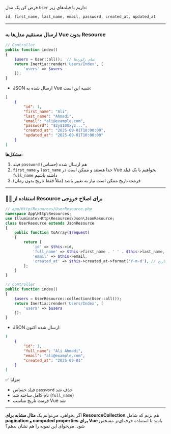 فرض کن یک مدل `User` داریم با فیلدهای زیر:
```php
id, first_name, last_name, email, password, created_at, updated_at
```
---
### ارسال مستقیم مدل‌ها به Vue بدون Resource
```php
// Controller
public function index()
{
    $users = User::all();  // تمام رکوردها
    return Inertia::render('Users/Index', [
        'users' => $users
    ]);
}
```
- JSON ارسال شده به Vue شبیه این است:
```json
[
    {
        "id": 1,
        "first_name": "Ali",
        "last_name": "Ahmadi",
        "email": "ali@example.com",
        "password": "$2y$10$xyz...",
        "created_at": "2025-09-01T10:00:00",
        "updated_at": "2025-09-01T10:00:00"
    }
]
```
**مشکل‌ها:**
1. فیلد `password` هم ارسال شده (حساس)
2. `first_name` و `last_name` جدا هستند و ممکن است در Vue بخواهیم با یک فیلد `full_name` داشته باشیم
3. فرمت تاریخ ممکن است نیاز به تغییر باشد (مثلاً فقط تاریخ بدون زمان)
---
### ۲️⃣ استفاده از Resource برای اصلاح خروجی
```php
// app/Http/Resources/UserResource.php
namespace App\Http\Resources;
use Illuminate\Http\Resources\Json\JsonResource;
class UserResource extends JsonResource
{
    public function toArray($request)
    {
        return [
            'id' => $this->id,
            'full_name' => $this->first_name . ' ' . $this->last_name,
            'email' => $this->email,
            'created_at' => $this->created_at->format('Y-m-d'), // فقط تاریخ
        ];
    }
}
```
```php
// Controller
public function index()
{
    $users = UserResource::collection(User::all());
    return Inertia::render('Users/Index', [
        'users' => $users
    ]);
}
```
- JSON ارسال شده اکنون:
```json
[
    {
        "id": 1,
        "full_name": "Ali Ahmadi",
        "email": "ali@example.com",
        "created_at": "2025-09-01"
    }
]
```
✅ مزایا:
- فیلد حساس `password` حذف شد
- نام کامل ساخته شد (`full_name`)
- فرمت تاریخ مناسب Vue شد
---
اگر بخواهی، می‌توانم یک **مثال مشابه برای ResourceCollection** هم بزنم که شامل **pagination و computed properties برای Vue** باشد تا استفاده حرفه‌ای‌تر مشخص شود.
می‌خوای این نمونه را هم نشان بدهم؟